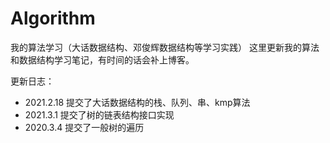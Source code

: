# Algorithm
我的算法学习（大话数据结构、邓俊辉数据结构等学习实践）
这里更新我的算法和数据结构学习笔记，有时间的话会补上博客。

更新日志：
- 2021.2.18 提交了大话数据结构的栈、队列、串、kmp算法
- 2021.3.1 提交了树的链表结构接口实现
- 2020.3.4 提交了一般树的遍历
